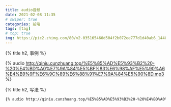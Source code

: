 ```yaml
---
title: audio音频
date: 2021-02-08 11:35
# swiper: true
categories: 前端
tags: [tag]
# top: true
img: https://pic2.zhimg.com/80/v2-035165460d504f2b072ee777d1d40ab6_1440w.jpg?source=1940ef5c
---
```

{% title h2, 事例 %}

{% audio http://qiniu.cunzhuang.top/%E5%85%AD%E5%93%B2%20-%20%E4%BD%A0%E7%9A%84%E5%BF%83%E6%98%AF%E5%90%A6%E4%B9%9F%E6%9C%89%E6%88%91%E7%9A%84%E5%90%8D.mp3 %}

{% title h2, 写法 %}
``` bash
{% audio http://qiniu.cunzhuang.top/%E5%85%AD%E5%93%B2%20-%20%E4%BD%A0%E7%9A%84%E5%BF%83%E6%98%AF%E5%90%A6%E4%B9%9F%E6%9C%89%E6%88%91%E7%9A%84%E5%90%8D.mp3 %}
```